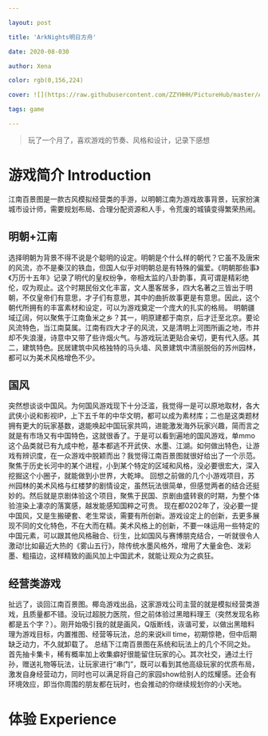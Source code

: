 ```yaml
---

layout: post

title: 'ArkNights明日方舟'

date: 2020-08-030

author: Xena

color: rgb(0,156,224)

cover: ![](https://raw.githubusercontent.com/ZZYHHH/PictureHub/master/Arknights/cover.jpg)

tags: game

---
```




> 玩了一个月了，喜欢游戏的节奏、风格和设计，记录下感想



# 游戏简介 Introduction

江南百景图是一款古风模拟经营类的手游，以明朝江南为游戏故事背景，玩家扮演城市设计师，需要规划布局、合理分配资源和人手，令荒废的城镇变得繁荣热闹。

## 明朝+江南

选择明朝为背景不得不说是个聪明的设定。明朝是个什么样的朝代？它虽不及唐宋的风流，亦不是秦汉的铁血，但国人似乎对明朝总是有特殊的偏爱。《明朝那些事》《万历十五年》记录了明代的皇权纷争，帝相太监的八卦韵事，真可谓是精彩绝伦，叹为观止。这个时期民俗文化丰富，文人墨客居多，四大名著之三皆出于明朝，不仅皇帝们有意思，才子们有意思，其中的曲折故事更是有意思。因此，这个朝代所拥有的丰富素材和设定，可以为游戏奠定一个庞大的扎实的格局。
明朝疆域辽阔，何以聚焦于江南鱼米之乡？其一，明原建都于南京，后才迁至北京。要论风流特色，当江南莫属。江南有四大才子的风流，又是清明上河图所画之地，市井却不失浪漫，诗意中又带了些许烟火气。与游戏玩法更贴合亲切，更有代入感。其二，建筑特色。民居建筑中风格独特的马头墙、风景建筑中清丽脱俗的苏州园林，都可以为美术风格增色不少。

## 国风
突然想谈谈中国风。为何国风游戏现下十分泛滥，我觉得一是可以原地取材，各大武侠小说和影视IP，上下五千年的中华文明，都可以成为素材库；二也是这类题材拥有更大的玩家基数，退能唤起中国玩家共鸣，进能激发海外玩家兴趣，简而言之就是有市场又有中国特色，这就很香了。于是可以看到遍地的国风游戏，单mmo这个品类就已有九成中枪，基本都逃不开武侠、水墨、江湖。如何做出特色，让游戏有辨识度，在一众游戏中脱颖而出？我觉得江南百景图就很好给出了一个示范。聚焦于历史长河中的某个进程，小到某个特定的区域和风格，没必要很宏大，深入挖掘这个小圈子，就能做到小世界，大乾坤。
回想之前做的几个小游戏项目，苏州园林的美术风格与红楼梦的剧情设定，虽然玩法很简单，但感觉两者的结合还挺妙的。然后就是京剧体验这个项目，聚焦于民国、京剧由盛转衰的时期，为整个体验渲染上凄凉的落寞感，越发能感知国粹之可贵。
现在都0202年了，没必要一提中国风，又是生搬硬套、老生常谈，需要有所创新。游戏设定上的创新，去更多展现不同的文化特色，不在大而在精。美术风格上的创新，不要一味运用一些特定的中国元素，可以跟其他风格融合、衍生，比如国风与赛博朋克结合，一听就很令人激动!比如最近大热的《雾山五行》，除传统水墨风格外，增用了大量金色、泼彩墨、粗描边，这样精致的画风加上中国武术，就能让观众为之疯狂。

## 经营类游戏
扯远了，谈回江南百景图。椰岛游戏出品，这家游戏公司主营的就是模拟经营类游戏，且质量都不错。没玩过超脱力医院，但之前体验过黑暗料理王（突然发现名称都是五个字？）。刚开始吸引我的就是画风，Q版断线，诙谐可爱，以做出黑暗料理为游戏目标，内置推图、经营等玩法，总的来说kill time，初期惊艳，但中后期缺乏动力，不久就卸载了。
总结下江南百景图在系统和玩法上的几个不同之处。首先抽卡集卡，稀有概率加上收集癖好很能留住玩家的心。其次社交，通过土行孙，赠送礼物等玩法，让玩家进行“串门”，既可以看到其他高级玩家的优质布局，激发自身经营动力，同时也可以满足将自己的家园show给别人的炫耀感。还会有环境效应，即当你周围的朋友都在玩时，也会推动的你继续规划你的小天地。


# 体验 Experience
